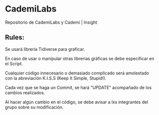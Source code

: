 # CademiLabs

Repositorio de CademiLabs y Cademi | Insight

## Rules:

Se usará libreria Tidiverse para graficar.

En caso de usar o manipular otras librerias gráficas se debe especificar en el Script.

Cualquier código innecesario o demasiado complicado será amolestado con la abreviación K.I.S.S (Keep It Simple, Stupid!).

Cada vez que se haga un Commit, se hará "UPDATE" acompañado de los cambios realizados.

Al hacer algún cambio en el código, se debe avisar a lxs integrantes del grupo sobre su modificación.
